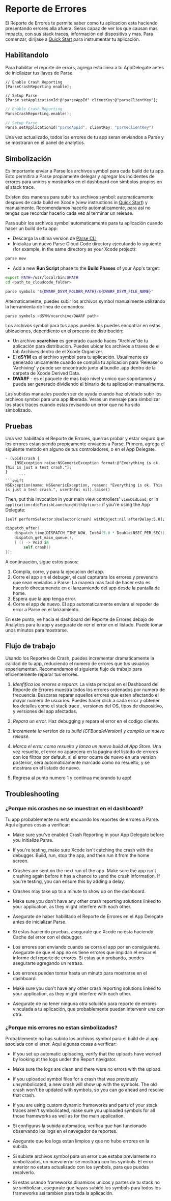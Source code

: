 # Reporte de Errores

El Reporte de Errores te permite saber como tu aplicacion esta haciendo presentando errores alla afuera. Seras capaz de ver los que causan mas impacto, con sus stack traces, información del dispositivo y mas. Para comenzar, dirijase a [Quick Start](/apps/quickstart#analytics/crashreporting/ios/existing) para instrumentar tu aplicación.


## Habilitandolo

Para habilitar el reporte de errors, agrega esta linea a tu AppDelegate antes de inicilaizar tus llaves de Parse.

```objc
// Enable Crash Reporting
[ParseCrashReporting enable];

// Setup Parse
[Parse setApplicationId:@"parseAppId" clientKey:@"parseClientKey"];
```
```swift
// Enable Crash Reporting
ParseCrashReporting.enable();

// Setup Parse
Parse.setApplicationId("parseAppId", clientKey: "parseClientKey")
```
Una vez actualizado, todos los errores de tu app seran enviandos a Parse y se mostraran en el panel de analytics.

## Simbolización

Es importante enviar a Parse los archivos symbol para cada build de tu app. Esto permitira a Parse propiamente delegar y agregar los incidentes de errores para unirlos y mostrarlos en el dashboard con simbolos propios en el stack trace.  

Existen dos maneras para subir tus  archivos symbol: automaticamente despues de cada build en Xcode (view instructions in [Quick Start](/apps/quickstart#analytics/crashreporting/ios/existing)) y manualmente. Recomendamos hacerlo automaticamente, para asi no tengas que recordar hacerlo cada vez al terminar un release.

Para subir los archivos symbol automaticamente para tu aplicación cuando hacer un build de tu app:

*   Descarga la ultima version de [Parse CLI](/docs/ios/guide#command-line)
*   Inicializa un nuevo Parse Cloud Code directory ejecutando lo siguiente (for example, in the same directory as your Xcode project):

```bash
parse new
```

*   Add a new **Run Script** phase to the **Build Phases** of your App's target:

```bash
export PATH=/usr/local/bin:$PATH
cd <path_to_cloudcode_folder>

parse symbols "${DWARF_DSYM_FOLDER_PATH}/${DWARF_DSYM_FILE_NAME}"
```

Alternaticamente, puedes subir los archivos symbol manualmente utilizando la herramienta de linea de comandos:

```bash
parse symbols <dSYM/xcarchive/DWARF path>
```
Los archivos symbol para tus apps pueden los puedes encontrar en estas ubicaciones, dependiento en el proceso de distribución:

*   Un archivo **xcarchive** es generado cuando haces "Archive"de tu aplicación para distribucion. Puedes ubicar los archivos a traves de el tab Archives dentro de el Xcode Organizer.
*   El **dSYM** es el archivo symbol para tu aplicación. Usualmente es generado unicamente cuando se compila tu aplicacion para 'Release' o 'Archiving' y puede ser encontrado junto al bundle .app dentro de la carpeta de Xcode Derived Data.
*   **DWARF** - es el paquete de mas bajo nivel y unico que soportamos y puede ser generado dividiendo el binario de tu aplicacion manualmente. 

Las subidas manuales pueden ser de ayuda cuando haz olvidado subir los archivos symbol para una app liberada.  Veras un mensaje para simbolizar los stack traces cuando estas revisando un error que no ha sido simbolizado.


## Pruebas

Una vez habilitado el Reporte de Errores, querras probar y estar seguro que los errores estan siendo propieamente enviados a Parse. Primero, agrega el siguiente metodo en alguno de tus controladores, o en el App Delegate.

```objc
- (void)crash {
    [NSException raise:NSGenericException format:@"Everything is ok. This is just a test crash."];
}
      ```
```swift
NSException(name: NSGenericException, reason: "Everything is ok. This is just a test crash.", userInfo: nil).raise()
```

Then, put this invocation in your main view controllers' `viewDidLoad`, or in `application:didFinishLaunchingWithOptions:` if you're using the App Delegate:

```objc
[self performSelector:@selector(crash) withObject:nil afterDelay:5.0];
```
```swift
dispatch_after(
    dispatch_time(DISPATCH_TIME_NOW, Int64(5.0 * Double(NSEC_PER_SEC))),
    dispatch_get_main_queue(),
    { () -> Void in
        self.crash()
});
```

A continuación, sigue estos pasos:

1.  Compila, corre, y para la ejecucion del app.
2.  Corre el app sin el debuger, el cual capturara los errores y prevendra que sean enviados a Parse. La manera mas facil de hacer esto es hacerlo directamenete en el lanzamiendo del app desde la pantalla de home.
3.  Espera que la app tenga error.
4.  Corre el app de nuevo. El app automaticamente enviara el repoder de error a Parse en el lanzamiento.

En este punto, ve hacia el dashboard del Reporte de Errores debajo de Analytics para tu app y asegurate de ver el error en el listado. Puede tomar unos minutos para mostrarse.

## Flujo de trabajo

Usando los Reportes de Crash, puedes incrementar dramaticamente la calidad de tu app, reduciendo el numero de errores que tus usuarios experiementan. Recomendamos el siguiente flujo de trabajo para eficientemente reparar tus errores.

1.  _Idenfifica los errores a reparar._ La vista principal en el Dashboard del Reporde de Errores muestra todos los errores ordenados por numero de frecuencia. Buscaras reparar aquellos errores que esten afectando el mayor numero de usuarios. Puedes hacer click a cada error y obtener los detalles como el stack trace , versiones del OS, tipos de dispositivo, y versiones del app afectadas.

2.  _Repara un error._ Haz debugging y repara el error en el codigo cliente.

3.  _Incremente la version de tu build (CFBundleVersion) y compila un nuevo release._

4.  _Marca el error como resuelto y lanza un nuevo build al App Store._ Una vez resuelto, el error no aparecera en la pagina del listado de errores con los filtros por default. si el error ocurre de nuevo en una version posterior, sera automaticamente marcado como no resuelto, y se mostrara en el listado de nuevo. 

5.  Regresa al punto numero 1 y continua mejorando tu app!

## Troubleshooting

### ¿Porque mis crashes no se muestran en el dashboard?

Tu app probablemente no esta encuando los reportes de errores a Parse. Aqui algunos cosas a verificar:

*   Make sure you've enabled Crash Reporting in your App Delegate before you initialize Parse.
*   If you're testing, make sure Xcode isn't catching the crash with the debugger. Build, run, stop the app, and then run it from the home screen.
*   Crashes are sent on the next run of the app. Make sure the app isn't crashing again before it has a chance to send the crash information. If you're testing, you can ensure this by adding a delay.
*   Crashes may take up to a minute to show up on the dashboard.
*   Make sure you don't have any other crash reporting solutions linked to your application, as they might interfere with each other.

*   Asegurate de haber habilitado el Reporte de Errores en el App Delegate antes de inicializar Parse.
*   Si estas haciendo pruebas, asegurate que Xcode no esta haciendo Cache del error con el debugger.
*   Los errores son enviando  cuando se corra el app por en consiguiente. Asegurate de que el app no es tiene errores que impidan el enviar el informe del reporte de errores. Si estas aun probando, puedes asegurarte agregando un retraso.
*   Los errores pueden tomar hasta un minuto para mostrarse en el dashboard.
*   Make sure you don't have any other crash reporting solutions linked to your application, as they might interfere with each other.
*   Asegurate de no tener ninguna otra solución para reporte de errores vinculada a tu aplicación, que probablemente puedan intervenir una con otra.

### ¿Porque mis errores no estan simbolizados?

Probablemente no has subido los archivos symbol para el build de al app asociada con el error. Aqui algunas cosas a verificar:

*   If you set up automatic uploading, verify that the uploads have worked by looking at the logs under the Report navigator.
*   Make sure the logs are clean and there were no errors with the upload.
*   If you uploaded symbol files for a crash that was previously unsymbolicated, a new crash will show up with the symbols. The old crash won't be updated with symbols, so you can go ahead and resolve that crash.
*   If you are using custom dynamic frameworks and parts of your stack traces aren't symbolicated, make sure you uploaded symbols for all those frameworks as well as for the main application.

*   Si configuras la subida automatica, verifica que han funcionado observando los logs en el navegador de reportes.
*   Asegurate que los logs estan limpios y que no hubo errores en la subida.
*   Si subiste archivos symbol para un error que estaba previamente no simbolizados, un nuevo error se mostrara con los symbols. El error anterior no estara actualizado con los symbols, para que puedas resolverlo.
*   Si estas usando frameworks dinamicos unicos y partes de tu stack no se simbolizan, asegurate que hayas subido los symbols para todos los frameworks asi tambien para toda la aplicación. 
